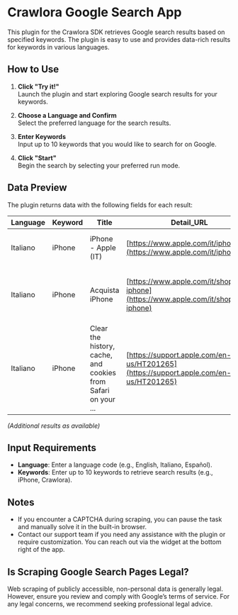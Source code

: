 # Crawlora Google Search App

This plugin for the Crawlora SDK retrieves Google search results based on
specified keywords. The plugin is easy to use and provides data-rich results for
keywords in various languages.

## How to Use

1. **Click "Try it!"**  
   Launch the plugin and start exploring Google search results for your
   keywords.
2. **Choose a Language and Confirm**  
   Select the preferred language for the search results.

3. **Enter Keywords**  
   Input up to 10 keywords that you would like to search for on Google.

4. **Click "Start"**  
   Begin the search by selecting your preferred run mode.

## Data Preview

The plugin returns data with the following fields for each result:

| Language | Keyword | Title                                                         | Detail_URL                                                                           | Description                                                                            | Source                                                 | ErrorMessage |
| -------- | ------- | ------------------------------------------------------------- | ------------------------------------------------------------------------------------ | -------------------------------------------------------------------------------------- | ------------------------------------------------------ | ------------ |
| Italiano | iPhone  | iPhone - Apple (IT)                                           | [https://www.apple.com/it/iphone/](https://www.apple.com/it/iphone/)                 | Apple. iPhone. Scopri e acquista.                                                      | [https://www.apple.com](https://www.apple.com)         | -            |
| Italiano | iPhone  | Acquista iPhone                                               | [https://www.apple.com/it/shop/buy-iphone](https://www.apple.com/it/shop/buy-iphone) | Acquista i nuovi iPhone e accessori e ricevi assistenza specializzata.                 | [https://www.apple.com](https://www.apple.com)         | -            |
| Italiano | iPhone  | Clear the history, cache, and cookies from Safari on your ... | [https://support.apple.com/en-us/HT201265](https://support.apple.com/en-us/HT201265) | Clear the history, cache, and cookies from Safari on your iPhone, iPad, or iPod touch. | [https://support.apple.com](https://support.apple.com) | -            |

_(Additional results as available)_

## Input Requirements

- **Language**: Enter a language code (e.g., English, Italiano, Español).
- **Keywords**: Enter up to 10 keywords to retrieve search results (e.g.,
  iPhone, Crawlora).

## Notes

- If you encounter a CAPTCHA during scraping, you can pause the task and
  manually solve it in the built-in browser.
- Contact our support team if you need any assistance with the plugin or require
  customization. You can reach out via the widget at the bottom right of the
  app.

## Is Scraping Google Search Pages Legal?

Web scraping of publicly accessible, non-personal data is generally legal.
However, ensure you review and comply with Google’s terms of service. For any
legal concerns, we recommend seeking professional legal advice.
